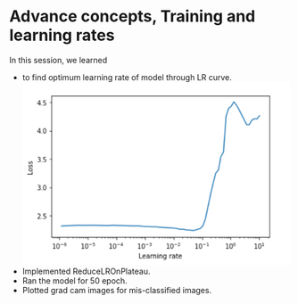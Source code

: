 # Advance concepts, Training and learning rates

In this session, we learned 
* to find optimum learning rate of model through LR curve.
![](https://github.com/Noopuragr/EVA4/blob/master/S10/Images/lr.PNG)
* Implemented ReduceLROnPlateau.
* Ran the model for 50 epoch.
* Plotted grad cam images for mis-classified images.

